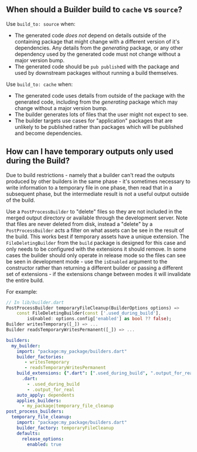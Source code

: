 ## When should a Builder build to `cache` vs `source`?

Use `build_to: source` when:
- The generated code _does not_ depend on details outside of the containing
  package that might change with a different version of it's dependencies. Any
  details from the _generating_ package, or any other dependency used by the
  generated code must not change without a major version bump.
- The generated code should be `pub publish`ed with the package and used by
  downstream packages without running a build themselves.

Use `build_to: cache` when:
- The generated code uses details from outside of the package with the generated
  code, including from the _generating_ package which may change without a major
  version bump.
- The builder generates lots of files that the user might not expect to see.
- The builder targets use cases for "application" packages that are unlikely to
  be published rather than packages which will be published and become
  dependencies.

## How can I have temporary outputs only used during the Build?

Due to build restrictions - namely that a builder can't read the outputs
produced by other builders in the same phase - it's sometimes necessary to write
information to a temporary file in one phase, then read that in a subsequent
phase, but the intermediate result is not a useful output outside of the build.

Use a `PostProcessBuilder` to "delete" files so they are not included in the
merged output directory or available through the development server. Note that
files are never deleted from disk, instead a "delete" by a `PostProcessBuilder`
acts a filter on what assets can be see in the result of the build. This works
best if temporary assets have a unique extension. The `FileDeletingBuilder` from
the `build` package is designed for this case and only needs to be configured
with the extensions it should remove. In some cases the builder should only
operate in release mode so the files can see be seen in development mode - use
the `isEnabled` argument to the constructor rather than returning a different
builder or passing a different set of extensions - if the extensions change
between modes it will invalidate the entire build.

For example:

```dart
// In lib/builder.dart
PostProcessBuilder temporaryFileCleanup(BuilderOptions options) =>
    const FileDeletingBuilder(const ['.used_during_build'],
        isEnabled: options.config['enabled'] as bool ?? false);
Builder writesTemporary([_]) => ...
Builder readsTemporaryWritesPermanent([_]) => ...
```

```yaml
builders:
  my_builder:
    import: "package:my_package/builders.dart"
    builder_factories:
       - writesTemporary
       - readsTemporaryWritesPermanent
    build_extensions: {".dart": [".used_during_build", ".output_for_real"]}
      .dart:
        - .used_during_build
        - .output_for_real
    auto_apply: dependents
    applies_builders:
      - my_package|temporary_file_cleanup
post_process_builders:
  temporary_file_cleanup:
    import: "package:my_package/builders.dart"
    builder_factory: temporaryFileCleanup
    defaults:
      release_options:
        enabled: true
```
